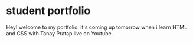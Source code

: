 # student portfolio
Hey! welcome to my portfolio.  it's coming up tomorrow when i learn HTML and CSS with Tanay Pratap live on Youtube. 